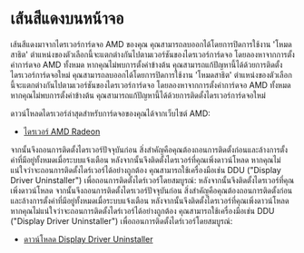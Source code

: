# เส้นสีแดงบนหน้าจอ

เส้นสีแดงมาจากไดรเวอร์การ์ดจอ AMD ของคุณ คุณสามารถลบออกได้โดยการปิดการใช้งาน 'โหมดสาธิต' ตำแหน่งของตัวเลือกนี้จะแตกต่างกันไปตามเวอร์ชันของไดรเวอร์การ์ดจอ โดยลองหาจากการตั้งค่าการ์ดจอ AMD ทั้งหมด หากคุณไม่พบการตั้งค่าข้างต้น คุณสามารถแก้ปัญหานี้ได้ด้วยการติดตั้งไดรเวอร์การ์ดจอใหม่ คุณสามารถลบออกได้โดยการปิดการใช้งาน 'โหมดสาธิต' ตำแหน่งของตัวเลือกนี้จะแตกต่างกันไปตามเวอร์ชันของไดรเวอร์การ์ดจอ โดยลองหาจากการตั้งค่าการ์ดจอ AMD ทั้งหมด หากคุณไม่พบการตั้งค่าข้างต้น คุณสามารถแก้ปัญหานี้ได้ด้วยการติดตั้งไดรเวอร์การ์ดจอใหม่

ดาวน์โหลดไดรเวอร์ล่าสุดสำหรับการ์ดจอของคุณได้จากเว็บไซต์ AMD:

* [ไดรเวอร์ AMD Radeon](https://www.amd.com/support)

จากนั้นจึงถอนการติดตั้งไดรเวอร์ปัจจุบันก่อน สิ่งสำคัญคือคุณต้องถอนการติดตั้งก่อนและล้างการตั้งค่าที่มีอยู่ทั้งหมดเมื่อระบบแจ้งเตือน หลังจากนั้นจึงติดตั้งไดรเวอร์ที่คุณเพิ่งดาวน์โหลด หากคุณไม่แน่ใจว่าจะถอนการติดตั้งไดร์เวอร์ได้อย่างถูกต้อง คุณสามารถใช้เครื่องมือเช่น DDU ("Display Driver Uninstaller") เพื่อถอนการติดตั้งไดร์เวอร์โดยสมบูรณ์: หลังจากนั้นจึงติดตั้งไดรเวอร์ที่คุณเพิ่งดาวน์โหลด จากนั้นจึงถอนการติดตั้งไดรเวอร์ปัจจุบันก่อน สิ่งสำคัญคือคุณต้องถอนการติดตั้งก่อนและล้างการตั้งค่าที่มีอยู่ทั้งหมดเมื่อระบบแจ้งเตือน หลังจากนั้นจึงติดตั้งไดรเวอร์ที่คุณเพิ่งดาวน์โหลด หากคุณไม่แน่ใจว่าจะถอนการติดตั้งไดร์เวอร์ได้อย่างถูกต้อง คุณสามารถใช้เครื่องมือเช่น DDU ("Display Driver Uninstaller") เพื่อถอนการติดตั้งไดร์เวอร์โดยสมบูรณ์:

* [ดาวน์โหลด Display Driver Uninstaller](https://www.guru3d.com/files-details/display-driver-uninstaller-download.html)